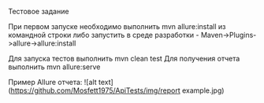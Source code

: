 Тестовое задание

При первом запуске необходимо выполнить mvn allure:install из командной строки
либо запустить в среде разработки - Maven->Plugins->allure->allure:install

Для запуска тестов выполнить mvn clean test
Для получения отчета выполнить mvn allure:serve

Пример Allure отчета:
![alt text](https://github.com/Mosfett1975/ApiTests/img/report example.jpg)